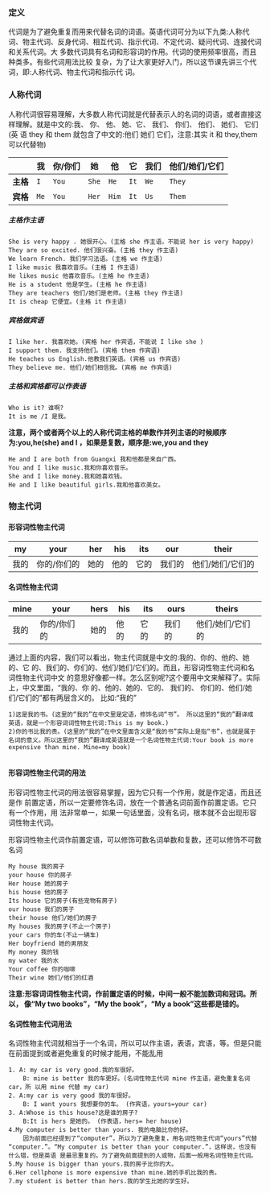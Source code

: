 ### 定义

​	代词是为了避免重复而用来代替名词的词语。英语代词可分为以下九类:人称代词、物主代词、反身代词、相互代词、指示代词、不定代词、疑问代词、连接代词和关系代词。大 多数代词具有名词和形容词的作用。代词的使用频率很高，而且种类多。有些代词用法比较 复杂，为了让大家更好入门，所以这节课先讲三个代词，即:人称代词、物主代词和指示代 词。

### 人称代词

​	人称代词很容易理解，大多数人称代词就是代替表示人的名词的词语，或者直接这样理解。就是中文的:我、 你、 他、 她、它、 我们、 你们、 他们、 她们、 它们(英 语 they 和 them 就包含了中文的:他们 她们 它们，注意:其实 it 和 they,them 可以代替物)

|      | 我   | 你/你们 | 她    | 他   | 它   | 我们 | 他们/她们/它们 |
| ---- | ---- | ------- | ----- | ---- | ---- | ---- | -------------- |
| **主格** | `I`  | `You`   | `She` | `He` | `It` | `We` | `They`         |
| **宾格** | `Me`  | `You`   | `Her` | `Him` | `It` | `Us` | `Them`   |

##### 主格作主语

```
She is very happy . 她很开心。(主格 she 作主语，不能说 her is very happy) 
They are so excited. 他们很兴奋。(主格 they 作主语)
We learn French. 我们学习法语。(主格 we 作主语)
I like music 我喜欢音乐。(主格 I 作主语)
He likes music 他喜欢音乐。(主格 he 作主语)
He is a student 他是学生。(主格 he 作主语)
They are teachers 他们/她们是老师。(主格 they 作主语)
It is cheap 它便宜。(主格 it 作主语)
```

##### 宾格做宾语

```
I like her. 我喜欢她。(宾格 her 作宾语，不能说 I like she ) 
I support them. 我支持他们。(宾格 them 作宾语)
He teaches us English.他教我们英语。(宾格 us 作宾语)
They believe me. 他们/她们相信我。(宾格 me 作宾语)
```

##### 主格和宾格都可以作表语

```
Who is it? 谁啊?
It is me /I 是我。
```

**注意，两个或者两个以上的人称代词主格的单数作并列主语的时候顺序为:you,he(she) and I ，如果是复数，顺序是:we,you and they**

```
He and I are both from Guangxi 我和他都是来自广西。
You and I like music.我和你喜欢音乐。
She and I like money.我和她喜欢钱。
He and I like beautiful girls.我和他喜欢美女。
```

### 物主代词

#### 形容词性物主代词

| my   | your | her  | his  | its  | our  | their |
| ---- | ---- | ---- | ---- | ---- | ---- | ----- |
|我的 | 你的/你们的 | 她的 | 他的 | 它的 | 我们的 | 他们/她们/它们的|

#### 名词性物主代词

| mine   | your | hers  | his  | its  | ours  | theirs |
| ---- | ---- | ---- | ---- | ---- | ---- | ----- |
|我的 | 你的/你们的 | 她的 | 他的 | 它的 | 我们的 | 他们/她们/它们的|

​	通过上面的内容，我们可以看出，物主代词就是中文的:我的、你的、他的、她的、它 的、我们的、你们的、他们/她们/它们的。而且，形容词性物主代词和名词性物主代词中文 的意思好像都一样。怎么区别呢?这个要用中文来解释了。实际上，中文里面，“我的、你 的、他的、她的、它的、 我们的、 你们的、他们/她们/它们的”都有两层含义的。 比如:“我的”

```
1)这是我的书。(这里的“我的”在中文里是定语，修饰名词“书”。 所以这里的“我的”翻译成 英语，就是一个形容词词性物主代词:This is my book.) 
2)你的书比我的贵。(这里的“我的”在中文里面含义是“我的书”实际上是指“书”，也就是属于 名词的意义。所以这里的“我的”翻译成英语就是一个名词性物主代词:Your book is more expensive than mine. Mine=my book)


```

#### 形容词性物主代词的用法

​	形容词性物主代词的用法很容易掌握，因为它只有一个作用，就是作定语，而且还是作 前置定语，所以一定要修饰名词，放在一个普通名词前面作前置定语。它只有一个作用，用 法非常单一，如果一句话里面，没有名词，根本就不会出现形容词性物主代词。

​	形容词性物主代词作前置定语，可以修饰可数名词单数和复数，还可以修饰不可数名词

```
My house 我的房子
your house 你的房子
Her house 她的房子
his house 他的房子
Its house 它的房子(有些宠物有房子) 
our house 我们的房子
their house 他们/她们的房子
My houses 我的房子(不止一个房子)
your cars 你的车(不止一辆车)
Her boyfriend 她的男朋友
My money 我的钱
my water 我的水
Your coffee 你的咖啡
Their wine 她们/他们的红酒
```

**注意:形容词词性物主代词，作前置定语的时候，中间一般不能加数词和冠词。所以， 像“My two books”，“My the book”，“My a book”这些都是错的。**

#### 名词性物主代词用法

​	名词性物主代词就相当于一个名词，所以可以作主语，表语，宾语，等。但是只能在前面提到或者避免重复的时候才能用，不能乱用

```
1. A: my car is very good.我的车很好。
	B: mine is better 我的车更好。(名词性物主代词 mine 作主语，避免重复名词 car，所 以用 mine 代替 my car)
2. A:my car is very good 我的车很好。
	B: I want yours 我想要你的车。 (作宾语，yours=your car)
3. A:Whose is this house?这是谁的房子?
	B:It is hers 是她的。 (作表语，hers= her house) 
4.My computer is better than yours. 我的电脑比你的好。
	因为前面已经提到了“computer”，所以为了避免重复，用名词性物主代词“yours”代替 “computer.”。“My computer is better than your computer.”，这样说，也没有什么错，但是英语 是最忌重复的。为了避免前面提到的人或物，后面一般用名词性物主代词。
5.My house is bigger than yours.我的房子比你的大。
6.Her cellphone is more expensive than mine.她的手机比我的贵。
7.my student is better than hers.我的学生比她的学生好。
```

